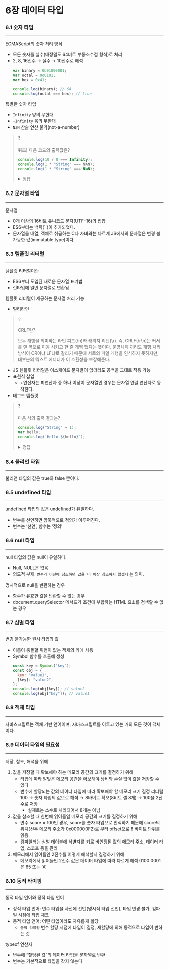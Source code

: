 # 6장 데이터 타입

### 6.1 숫자 타입

---

ECMAScript의 숫자 처리 방식

- 모든 숫자를 실수(배정밀도 64비트 부동소수점 형식)로 처리
- 2, 8, 16진수 → 실수 → 10진수로 해석
  ```jsx
  var binary = 0b01000001;
  var octal = 0o0101;
  var hex = 0x41;

  console.log(binary); // 64
  console.log(octal === hex); // true
  ```

특별한 숫자 타입

- `Infinity` 양의 무한대
- `-Infinity` 음의 무한대
- `NaN` 산술 연산 불가(not-a-number)

<blockquote>
❓

퀴즈) 다음 코드의 출력값은?

```jsx
console.log(10 / 0 === Infinity);
console.log(1 * "String" === NAN);
console.log(1 * "String" === NaN);
```

<details>
<summary>정답</summary>
    
true

NAN is undefined 오류 출력

false. JS에서 어떤 값이 NaN인 경우는 서로 같지 않다고 판단한다. (https://developer.mozilla.org/ko/docs/Web/JavaScript/Equality_comparisons_and_sameness 참고)

</details>
    
</blockquote>

### 6.2 문자열 타입

---

문자열

- 0개 이상의 16비트 유니코드 문자(UTF-16)의 집합
- ES6부터는 백틱(``)이 추가되었다.
- 문자열을 배열, 객체로 취급하는 C나 자바와는 다르게 JS에서의 문자열은 변경 불가능한 값(immutable type)이다.

### 6.3 템플릿 리터럴

---

템플릿 리터럴이란

- ES6부터 도입된 새로운 문자열 표기법
- 런타입에 일반 문자열로 변환됨

템플릿 리터럴이 제공하는 문자열 처리 기능

- 멀티라인

<blockquote>
💡

CRLF란?

모두 개행을 의미하는 라인 피드(\n)와 캐리지 리턴(\r). 즉, CRLF(\r\n)는 커서를 맨 앞으로 이동 시키고 한 줄 개행 했다는 뜻이다. 운영체제 끼리도 개행 처리 방식이 CR이냐 LF냐로 갈리기 때문에 서로의 파일 개행을 인식하지 못하지만, 대부분의 텍스트 에디터가 이 호환성을 보장해준다.

</blockquote>
    
- JS 템플릿 리터럴은 이스케이프 문자열이 없더라도 공백을 그대로 적용 가능
- 표현식 삽입
    - +연산자는 피연산자 중 하나 이상이 문자열인 경우는 문자열 연결 연산자로 동작한다.
- 태그드 템플릿

<blockquote>
❓
    
다음 식의 출력 결과는?

```jsx
console.log("String" + 1);
var hello;
console.log(`Hello ${hello}`);
```

<details>
<summary>정답</summary>
  String1
        
Hello undefined
</details>

</blockquote>


### 6.4 불리언 타입

---

불리언 타입의 값은 true와 false 뿐이다.

### 6.5 undefined 타입

---

undefined 타입의 값은 undefined가 유일하다.

- 변수를 선언하면 암묵적으로 정의가 이루어진다.
- 변수는 ‘선언’, 함수는 ‘정의’

### 6.6 null 타입

---

null 타입의 값은 null이 유일하다.

- Null, NULL은 없음
- 의도적 부재. `변수가 이전에 참조하던 값을 더 이상 참조하지 않겠다` 는 의미.

명시적으로 null을 반환하는 경우

- 함수가 유효한 값을 반환할 수 없는 경우
- document.querySelector 메서드가 조건에 부합하는 HTML 요소를 검색할 수 없는 경우

### 6.7 심벌 타입

---

변경 불가능한 원시 타입의 값

- 이름이 충돌할 위험이 없는 객체의 키에 사용
- Symbol 함수를 호출해 생성
  ```jsx
  const key = Symbol("key");
  const obj = {
    key: "value1",
    [key]: "value2",
  };
  console.log(obj[key]); // value2
  console.log(obj["key"]); // value1
  ```

### 6.8 객체 타입

---

자바스크립트는 객체 기반 언어이며, 자바스크립트를 이루고 있는 거의 모든 것이 객체이다.

### 6.9 데이터 타입의 필요성

---

저장, 참조, 해석을 위해

1. 값을 저장할 때 확보해야 하는 메모리 공간의 크기를 결정하기 위해
   - 타입에 따라 알맞은 메모리 공간을 확보해야 낭비와 손실 없이 값을 저장할 수 있다
   - 변수에 할당되는 값의 데이터 타입에 따라 확보해야 할 메모리 크기 결정
     리터럴 100 → 숫자 타입의 값으로 해석 → 8바이트 확보(8비트 셀 8개) → 100을 2진수로 저장
     - 실제로는 소수로 처리되어서 8개는 아님
2. 값을 참조할 때 한번에 읽어들일 메모리 공간의 크기를 결정하기 위해
   - 변수 score = 100인 경우, score를 숫자 타입으로 인식하기 때문에 score의 위치(선두 메모리 주소가 0x000000F2)로 부터 offset으로 8 바이트 단위를 읽음.
   - 컴파일러는 심벌 테이블에 식별자를 키로 바인딩된 값의 메모리 주소, 데이터 타입, 스코프 등을 관리
3. 메모리에서 읽어들인 2진수를 어떻게 해석할지 결정하기 위해
   - 메모리에서 읽어들인 2진수 값은 데이터 타입에 따라 다르게 해석
     0100 0001은 65 또는 ‘A’

### 6.10 동적 타이핑

---

동적 타입 언어와 정적 타입 언어

- 정적 타입 언어: 변수 타입을 사전에 선언(명시적 타입 선언), 타입 변경 불가, 컴파일 시점에 타입 체크
- 동적 타입 언어: 어떤 타입이라도 자유롭게 할당
  - `동적 타이핑` 변수 할당 시점에 타입이 결정, 재할당에 의해 동적으로 타입이 변하는 것

typeof 연산자

- 변수에 “할당된 값”의 데이터 타입을 문자열로 반환
- 변수는 기본적으로 타입을 갖지 않는다
